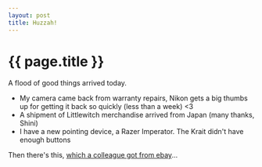 ```yaml
---
layout: post
title: Huzzah!
---
```


# {{ page.title }}

A flood of good things arrived today.

* My camera came back from warranty repairs, Nikon gets a big thumbs up for getting it back so quickly (less than a week) &lt;3
* A shipment of Littlewitch merchandise arrived from Japan (many thanks, Shini)
* I have a new pointing device, a Razer Imperator. The Krait didn't have enough buttons

Then there's this, [which a colleague got from ebay](http://shortgirls.net/ZYZJYF)...

